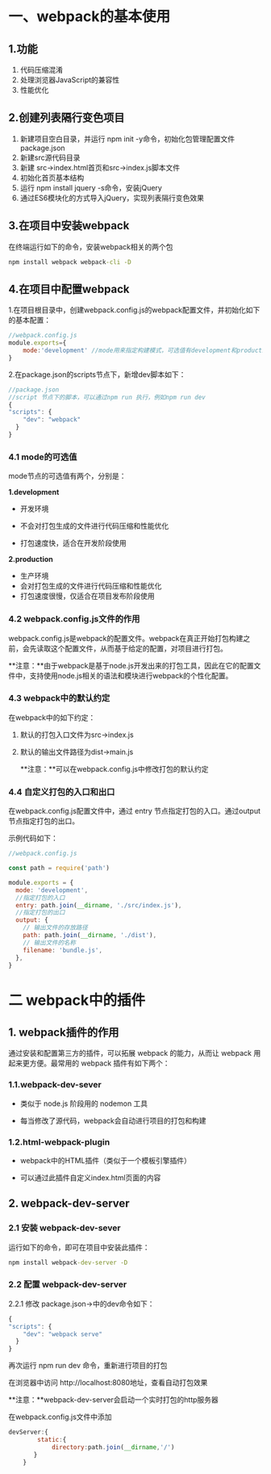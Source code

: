 # 一、webpack的基本使用

## 1.功能

1. 代码压缩混淆
2. 处理浏览器JavaScript的兼容性
3. 性能优化

## 2.创建列表隔行变色项目

1. 新建项目空白目录，并运行 npm init -y命令，初始化包管理配置文件 package.json
2. 新建src源代码目录
3. 新建 src->index.html首页和src->index.js脚本文件
4. 初始化首页基本结构
5. 运行 npm install jquery -s命令，安装jQuery
6. 通过ES6模块化的方式导入jQuery，实现列表隔行变色效果

## 3.在项目中安装webpack

在终端运行如下的命令，安装webpack相关的两个包

```cmd
npm install webpack webpack-cli -D
```

## 4.在项目中配置webpack

1.在项目根目录中，创建webpack.config.js的webpack配置文件，并初始化如下的基本配置：

```javascript
//webpack.config.js
module.exports={
    mode:'development' //mode用来指定构建模式，可选值有development和production
}
```
2.在package.json的scripts节点下，新增dev脚本如下：
```javascript
//package.json
//script 节点下的脚本，可以通过npm run 执行，例如npm run dev
{
"scripts": {
    "dev": "webpack"
  }
}
```

### 4.1 mode的可选值

mode节点的可选值有两个，分别是：

**1.development** 

- 开发环境

- 不会对打包生成的文件进行代码压缩和性能优化
- 打包速度快，适合在开发阶段使用

**2.production**

-  生产环境
-  会对打包生成的文件进行代码压缩和性能优化
-   打包速度很慢，仅适合在项目发布阶段使用

### 4.2 webpack.config.js文件的作用

webpack.config.js是webpack的配置文件。webpack在真正开始打包构建之前，会先读取这个配置文件，从而基于给定的配置，对项目进行打包。

**注意：**由于webpack是基于node.js开发出来的打包工具，因此在它的配置文件中，支持使用node.js相关的语法和模块进行webpack的个性化配置。

### 4.3 webpack中的默认约定

在webpack中的如下约定：

1. 默认的打包入口文件为src->index.js

2. 默认的输出文件路径为dist->main.js

   **注意：**可以在webpack.config.js中修改打包的默认约定

   

### 4.4  自定义打包的入口和出口

在webpack.config.js配置文件中，通过 entry 节点指定打包的入口。通过output节点指定打包的出口。

示例代码如下：

```javascript
//webpack.config.js

const path = require('path')

module.exports = {
  mode: 'development',
  //指定打包的入口
  entry: path.join(__dirname, './src/index.js'),
  //指定打包的出口
  output: {
    // 输出文件的存放路径
    path: path.join(__dirname, './dist'),
    // 输出文件的名称
    filename: 'bundle.js',
  },
}
```

# 二 webpack中的插件

## 1. webpack插件的作用

通过安装和配置第三方的插件，可以拓展 webpack 的能力，从而让 webpack 用起来更方便。最常用的 webpack 插件有如下两个：

  ### 1.1.webpack-dev-sever

- 类似于 node.js 阶段用的 nodemon 工具

- 每当修改了源代码，webpack会自动进行项目的打包和构建

### 1.2.html-webpack-plugin

- webpack中的HTML插件（类似于一个模板引擎插件）

- 可以通过此插件自定义index.html页面的内容

  

  

## 2.  webpack-dev-server

### 2.1 安装 webpack-dev-sever

运行如下的命令，即可在项目中安装此插件：		

```cmd
npm install webpack-dev-server -D
```



### 2.2 配置 webpack-dev-server

2.2.1 修改 package.json->中的dev命令如下：

```javascript
{
"scripts": {
    "dev": "webpack serve"
  }  
}
```

再次运行 npm run dev 命令，重新进行项目的打包

在浏览器中访问 http://localhost:8080地址，查看自动打包效果

**注意：**webpack-dev-server会启动一个实时打包的http服务器



在webpack.config.js文件中添加

```javascript
devServer:{
        static:{
            directory:path.join(__dirname,'/')
       }
    }
```
